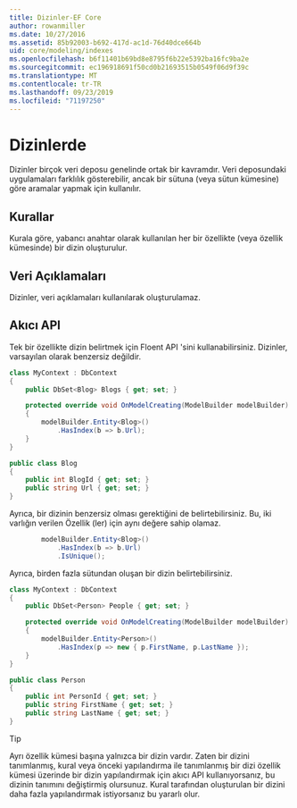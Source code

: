 ```yaml
---
title: Dizinler-EF Core
author: rowanmiller
ms.date: 10/27/2016
ms.assetid: 85b92003-b692-417d-ac1d-76d40dce664b
uid: core/modeling/indexes
ms.openlocfilehash: b6f11401b69bd8e8795f6b22e5392ba16fc9ba2e
ms.sourcegitcommit: ec196918691f50cd0b21693515b0549f06d9f39c
ms.translationtype: MT
ms.contentlocale: tr-TR
ms.lasthandoff: 09/23/2019
ms.locfileid: "71197250"
---
```

# <a name="indexes"></a>Dizinlerde

Dizinler birçok veri deposu genelinde ortak bir kavramdır. Veri deposundaki uygulamaları farklılık gösterebilir, ancak bir sütuna (veya sütun kümesine) göre aramalar yapmak için kullanılır.

## <a name="conventions"></a>Kurallar

Kurala göre, yabancı anahtar olarak kullanılan her bir özellikte (veya özellik kümesinde) bir dizin oluşturulur.

## <a name="data-annotations"></a>Veri Açıklamaları

Dizinler, veri açıklamaları kullanılarak oluşturulamaz.

## <a name="fluent-api"></a>Akıcı API

Tek bir özellikte dizin belirtmek için Floent API 'sini kullanabilirsiniz. Dizinler, varsayılan olarak benzersiz değildir.

<!-- [!code-csharp[Main](samples/core/Modeling/FluentAPI/Index.cs?highlight=7,8)] -->
``` csharp
class MyContext : DbContext
{
    public DbSet<Blog> Blogs { get; set; }

    protected override void OnModelCreating(ModelBuilder modelBuilder)
    {
        modelBuilder.Entity<Blog>()
            .HasIndex(b => b.Url);
    }
}

public class Blog
{
    public int BlogId { get; set; }
    public string Url { get; set; }
}
```

Ayrıca, bir dizinin benzersiz olması gerektiğini de belirtebilirsiniz. Bu, iki varlığın verilen Özellik (ler) için aynı değere sahip olamaz.

<!-- [!code-csharp[Main](samples/core/Modeling/FluentAPI/IndexUnique.cs?highlight=3)] -->
``` csharp
        modelBuilder.Entity<Blog>()
            .HasIndex(b => b.Url)
            .IsUnique();
```

Ayrıca, birden fazla sütundan oluşan bir dizin belirtebilirsiniz.

<!-- [!code-csharp[Main](samples/core/Modeling/FluentAPI/IndexComposite.cs?highlight=7,8)] -->
``` csharp
class MyContext : DbContext
{
    public DbSet<Person> People { get; set; }

    protected override void OnModelCreating(ModelBuilder modelBuilder)
    {
        modelBuilder.Entity<Person>()
            .HasIndex(p => new { p.FirstName, p.LastName });
    }
}

public class Person
{
    public int PersonId { get; set; }
    public string FirstName { get; set; }
    public string LastName { get; set; }
}
```

> [!TIP]  
> Ayrı özellik kümesi başına yalnızca bir dizin vardır. Zaten bir dizini tanımlanmış, kural veya önceki yapılandırma ile tanımlanmış bir dizi özellik kümesi üzerinde bir dizin yapılandırmak için akıcı API kullanıyorsanız, bu dizinin tanımını değiştirmiş olursunuz. Kural tarafından oluşturulan bir dizini daha fazla yapılandırmak istiyorsanız bu yararlı olur.
